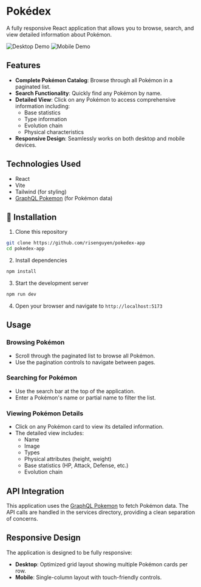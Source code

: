 # Pokédex

A fully responsive React application that allows you to browse, search, and view detailed information about Pokémon.

![Desktop Demo](./demo/mobile.gif) ![Mobile Demo](./demo/desktop.gif)

## Features

- **Complete Pokémon Catalog**: Browse through all Pokémon in a paginated list.
- **Search Functionality**: Quickly find any Pokémon by name.
- **Detailed View**: Click on any Pokémon to access comprehensive information including:
  - Base statistics
  - Type information
  - Evolution chain
  - Physical characteristics
- **Responsive Design**: Seamlessly works on both desktop and mobile devices.

## Technologies Used

- React
- Vite
- Tailwind (for styling)
- [GraphQL Pokemon](https://graphql-pokemon.js.org/) (for Pokémon data)

## 🔧 Installation

1. Clone this repository
```bash
git clone https://github.com/risenguyen/pokedex-app
cd pokedex-app
```

2. Install dependencies
```bash
npm install
```

3. Start the development server
```bash
npm run dev
```

4. Open your browser and navigate to `http://localhost:5173`

## Usage

### Browsing Pokémon
- Scroll through the paginated list to browse all Pokémon.
- Use the pagination controls to navigate between pages.

### Searching for Pokémon
- Use the search bar at the top of the application.
- Enter a Pokémon's name or partial name to filter the list.

### Viewing Pokémon Details
- Click on any Pokémon card to view its detailed information.
- The detailed view includes:
  - Name
  - Image
  - Types
  - Physical attributes (height, weight)
  - Base statistics (HP, Attack, Defense, etc.)
  - Evolution chain

## API Integration

This application uses the [GraphQL Pokemon](https://graphql-pokemon.js.org/) to fetch Pokémon data. The API calls are handled in the services directory, providing a clean separation of concerns.

## Responsive Design

The application is designed to be fully responsive:
- **Desktop**: Optimized grid layout showing multiple Pokémon cards per row.
- **Mobile**: Single-column layout with touch-friendly controls.
